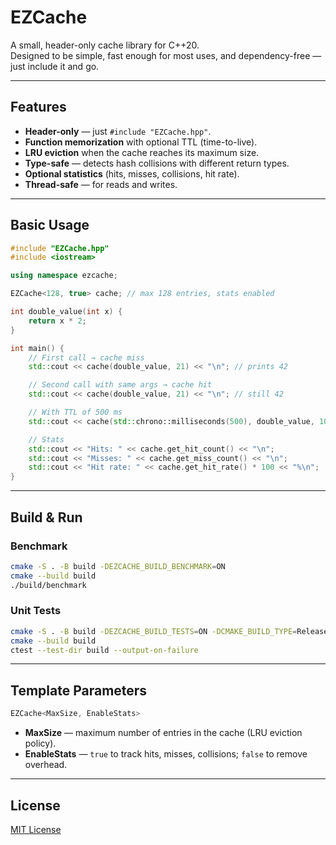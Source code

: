 # EZCache

A small, header-only cache library for C++20.  
Designed to be simple, fast enough for most uses, and dependency-free — just include it and go.

---

## Features

- **Header-only** — just `#include "EZCache.hpp"`.
- **Function memorization** with optional TTL (time-to-live).
- **LRU eviction** when the cache reaches its maximum size.
- **Type-safe** — detects hash collisions with different return types.
- **Optional statistics** (hits, misses, collisions, hit rate).
- **Thread-safe** — for reads and writes.

---

## Basic Usage

```cpp
#include "EZCache.hpp"
#include <iostream>

using namespace ezcache;

EZCache<128, true> cache; // max 128 entries, stats enabled

int double_value(int x) {
    return x * 2;
}

int main() {
    // First call → cache miss
    std::cout << cache(double_value, 21) << "\n"; // prints 42

    // Second call with same args → cache hit
    std::cout << cache(double_value, 21) << "\n"; // still 42

    // With TTL of 500 ms
    std::cout << cache(std::chrono::milliseconds(500), double_value, 10) << "\n";

    // Stats
    std::cout << "Hits: " << cache.get_hit_count() << "\n";
    std::cout << "Misses: " << cache.get_miss_count() << "\n";
    std::cout << "Hit rate: " << cache.get_hit_rate() * 100 << "%\n";
}
```

---

## Build & Run

### Benchmark
```bash
cmake -S . -B build -DEZCACHE_BUILD_BENCHMARK=ON
cmake --build build
./build/benchmark
```

### Unit Tests
```bash
cmake -S . -B build -DEZCACHE_BUILD_TESTS=ON -DCMAKE_BUILD_TYPE=Release
cmake --build build
ctest --test-dir build --output-on-failure
```

---

## Template Parameters

```cpp
EZCache<MaxSize, EnableStats>
```
- **MaxSize** — maximum number of entries in the cache (LRU eviction policy).
- **EnableStats** — `true` to track hits, misses, collisions; `false` to remove overhead.

---

## License


[MIT License](LICENSE)
